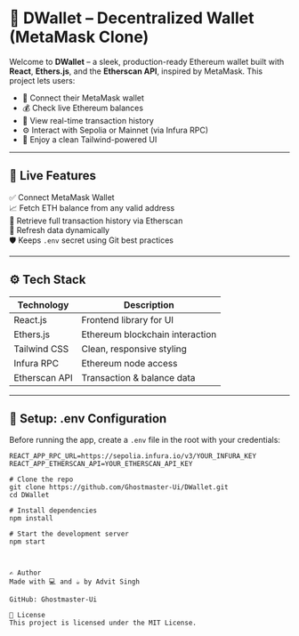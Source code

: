 # 🦊 DWallet – Decentralized Wallet (MetaMask Clone)

Welcome to **DWallet** – a sleek, production-ready Ethereum wallet built with **React**, **Ethers.js**, and the **Etherscan API**, inspired by MetaMask. This project lets users:

- 🔐 Connect their MetaMask wallet
- 💰 Check live Ethereum balances
- 📜 View real-time transaction history
- ⚙️ Interact with Sepolia or Mainnet (via Infura RPC)
- 🎨 Enjoy a clean Tailwind-powered UI

---

## 🚀 Live Features

✅ Connect MetaMask Wallet  
📈 Fetch ETH balance from any valid address  
📜 Retrieve full transaction history via Etherscan  
🔁 Refresh data dynamically  
🛡️ Keeps `.env` secret using Git best practices  

---

## ⚙️ Tech Stack

| Technology     | Description                     |
|----------------|---------------------------------|
| React.js       | Frontend library for UI         |
| Ethers.js      | Ethereum blockchain interaction |
| Tailwind CSS   | Clean, responsive styling       |
| Infura RPC     | Ethereum node access            |
| Etherscan API  | Transaction & balance data      |

---

## 🔐 Setup: .env Configuration

Before running the app, create a `.env` file in the root with your credentials:

```env
REACT_APP_RPC_URL=https://sepolia.infura.io/v3/YOUR_INFURA_KEY
REACT_APP_ETHERSCAN_API=YOUR_ETHERSCAN_API_KEY

# Clone the repo
git clone https://github.com/Ghostmaster-Ui/DWallet.git
cd DWallet

# Install dependencies
npm install

# Start the development server
npm start



✍️ Author
Made with 💻 and ☕ by Advit Singh

GitHub: Ghostmaster-Ui

📄 License
This project is licensed under the MIT License.
